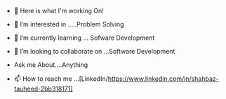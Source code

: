 - 👋 Here  is what I'm working On!



- 👀 I’m interested in .....Problem Solving
- 🌱 I’m currently learning ... Sofware Development
- 💞️ I’m looking to collaborate on ...Software Development
-   Ask me About....Anything
- 📫 How to reach me ...[LinkedIn/https://www.linkedin.com/in/shahbaz-tauheed-2bb318171]

<!---
shahbazt802/shahbazt802 is a ✨ special ✨ repository because its `README.md` (this file) appears on your GitHub profile.
You can click the Preview link to take a look at your changes.
--->
